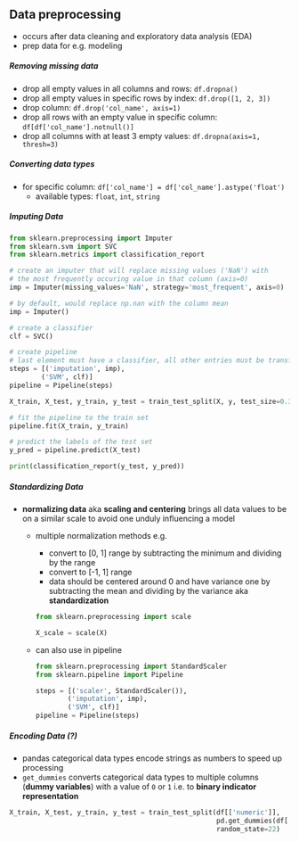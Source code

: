 ## Data preprocessing

- occurs after data cleaning and exploratory data analysis (EDA)
- prep data for e.g. modeling

##### Removing missing data

- drop all empty values in all columns and rows: `df.dropna()`
- drop all empty values in specific rows by index: `df.drop([1, 2, 3])`
- drop column: `df.drop('col_name', axis=1)`
- drop all rows with an empty value in specific column: `df[df['col_name'].notnull()]`
- drop all columns with at least 3 empty values: `df.dropna(axis=1, thresh=3)`

##### Converting data types

- for specific column: `df['col_name'] = df['col_name'].astype('float')`
    - available types: `float`, `int`, `string`

##### Imputing Data

```python
from sklearn.preprocessing import Imputer
from sklearn.svm import SVC
from sklearn.metrics import classification_report

# create an imputer that will replace missing values ('NaN') with
# the most frequently occuring value in that column (axis=0)
imp = Imputer(missing_values='NaN', strategy='most_frequent', axis=0)

# by default, would replace np.nan with the column mean
imp = Imputer()

# create a classifier
clf = SVC()

# create pipeline
# last element must have a classifier, all other entries must be transformers
steps = [('imputation', imp),
        ('SVM', clf)]
pipeline = Pipeline(steps)

X_train, X_test, y_train, y_test = train_test_split(X, y, test_size=0.3, random_state=42)

# fit the pipeline to the train set
pipeline.fit(X_train, y_train)

# predict the labels of the test set
y_pred = pipeline.predict(X_test)

print(classification_report(y_test, y_pred))
```

##### Standardizing Data

- **normalizing data** aka **scaling and centering** brings all data values to be on a similar scale to avoid one unduly influencing a model
    - multiple normalization methods e.g.
      - convert to [0, 1] range by subtracting the minimum and dividing by the range
      - convert to [-1, 1] range
      - data should be centered around 0 and have variance one by subtracting the mean and dividing by the variance aka **standardization**

      ```python
      from sklearn.preprocessing import scale

      X_scale = scale(X)
      ```

    - can also use in pipeline

      ```python
      from sklearn.preprocessing import StandardScaler
      from sklearn.pipeline import Pipeline

      steps = [('scaler', StandardScaler()),
              ('imputation', imp),
              ('SVM', clf)]
      pipeline = Pipeline(steps)
      ```

##### Encoding Data (?)

- pandas categorical data types encode strings as numbers to speed up processing
- `get_dummies` converts categorical data types to multiple columns (**dummy variables**) with a value of `0` or `1` i.e. to **binary indicator representation**

```python
X_train, X_test, y_train, y_test = train_test_split(df[['numeric']],
                                                    pd.get_dummies(df['label']),
                                                    random_state=22)
```
